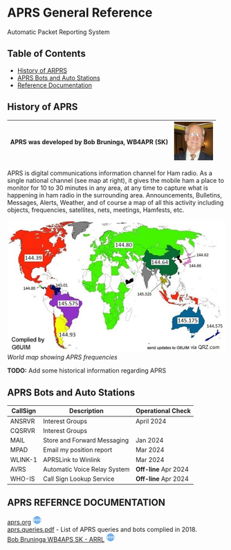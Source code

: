 # APRS General Reference

Automatic Packet Reporting System

## Table of Contents

* [History of ARPRS](./APRS#history)
* [APRS Bots and Auto Stations](./APRS#aprs-bots-and-auto-stations)
* [Reference Documentation](./APRS#aprs-refernce-documentation)

## History of APRS

| APRS was developed by Bob  Bruninga, WB4APR (SK) | <img src="./Images/APRS/BobBruningaHeadshot.png" alt="Bob Bruninga Head Shot" width="90"> |
|---|---|

APRS is digital communications information channel for Ham radio. As a single
national channel (see map at right), it gives the mobile ham a place to monitor
for 10 to 30 minutes in any area, at any time to capture what is happening in
ham radio in the surrounding area. Announcements, Bulletins, Messages, Alerts,
Weather, and of course a map of all this activity including objects,
frequencies, satellites, nets, meetings, Hamfests, etc.

![worldwide APRS frequency map](./Images/APRS/APRSVHFworldmapXx.jpg)    
*World map showing APRS frequencies*

**TODO:** Add some historical information regarding APRS

## APRS Bots and Auto Stations

| CallSign | Description | Operational Check |
|---|---|---|
| ANSRVR | Interest Groups | April 2024 |
| CQSRVR | Interest Groups | |
| MAIL | Store and Forward Messaging | Jan 2024 |
| MPAD | Email my position report | Mar 2024 |
| WLINK-1 | APRSLink to Winlink | Mar 2024 |
| AVRS | Automatic Voice Relay System | **Off-line** Apr 2024 |
| WHO-IS | Call Sign Lookup Service | **Off-line** Apr 2024 |

## APRS REFERNCE DOCUMENTATION

[aprs.org](http://www.aprs.org)
<img src="./Images/www.png" width="20" alt="www link">  
[aprs.queries.pdf](./Resources/APRS/aprs.queries.pdf) - List of APRS queries
and bots complied in 2018.  
[Bob Bruninga WB4APS SK - ARRL](https://web.archive.org/web/20240120042059/http://www.arrl.org/news/aprs-developer-bob-bruninga-wb4apr-sk)
<img src="./Images/www.png" width="20" alt="www link">

